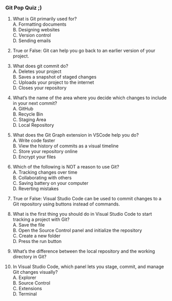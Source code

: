 ### Git Pop Quiz ;)

1. What is Git primarily used for?  
    A. Formatting documents  
    B. Designing websites  
    C. Version control  
    D. Sending emails

2. True or False: Git can help you go back to an earlier version of your project.  
      
3. What does git commit do?  
    A. Deletes your project  
    B. Saves a snapshot of staged changes  
    C. Uploads your project to the internet  
    D. Closes your repository

4. What’s the name of the area where you decide which changes to include in your next commit?  
    A. GitHub  
    B. Recycle Bin  
    C. Staging Area  
    D. Local Repository

5. What does the Git Graph extension in VSCode help you do?  
   A. Write code faster  
   B. View the history of commits as a visual timeline  
   C. Store your repository online  
   D. Encrypt your files  
     
6. Which of the following is NOT a reason to use Git?  
    A. Tracking changes over time  
    B. Collaborating with others  
    C. Saving battery on your computer  
    D. Reverting mistakes

7. True or False: Visual Studio Code can be used to commit changes to a Git repository using buttons instead of commands.

8. What is the first thing you should do in Visual Studio Code to start tracking a project with Git?  
   A. Save the file  
   B. Open the Source Control panel and initialize the repository  
   C. Create a new folder  
   D. Press the run button

9. What’s the difference between the local repository and the working directory in Git?

10. In Visual Studio Code, which panel lets you stage, commit, and manage Git changes visually?  
    A. Explorer  
    B. Source Control  
    C. Extensions  
    D. Terminal
